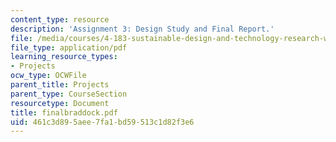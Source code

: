 ```yaml
---
content_type: resource
description: 'Assignment 3: Design Study and Final Report.'
file: /media/courses/4-183-sustainable-design-and-technology-research-workshop-spring-2004/461c3d895aee7fa1bd59513c1d82f3e6_finalbraddock.pdf
file_type: application/pdf
learning_resource_types:
- Projects
ocw_type: OCWFile
parent_title: Projects
parent_type: CourseSection
resourcetype: Document
title: finalbraddock.pdf
uid: 461c3d89-5aee-7fa1-bd59-513c1d82f3e6
---
```

